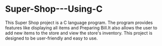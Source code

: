 # Super-Shop---Using-C
This Super Shop project is a C language program. The program provides features like displaying all items and Preparing Bill.It also allows the user to add new items to the store and view the store's inventory. This project is designed to be user-friendly and easy to use.
